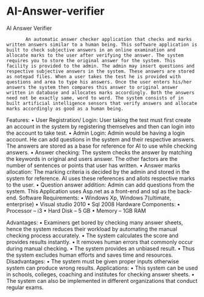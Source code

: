 # AI-Answer-verifier
AI Answer Verifier


           An automatic answer checker application that checks and marks written answers similar to a human being. This software application is built to check subjective answers in an online examination and allocate marks to the user after verifying the answer. The system requires you to store the original answer for the system. This facility is provided to the admin. The admin may insert questions and respective subjective answers in the system. These answers are stored as notepad files. When a user takes the test he is provided with questions and area to type his answers. Once the user enters his/her answers the system then compares this answer to original answer written in database and allocates marks accordingly. Both the answers need not be exactly same, word to word. The system consists of in built artificial intelligence sensors that verify answers and allocate marks accordingly as good as a human being.
Features:
•	User Registration/ Login: User taking the test must first create an account in the system by registering themselves and then can login into the account to take test.
•	Admin Login: Admin would be having a login account. He can add questions in the system and their respective answers. The answers are stored as a base for reference for AI to use while checking answers.
•	Answer checking: The system checks the answer by matching the keywords in original and users answer. The other factors are the number of sentences or points that user has written.
•	Answer marks allocation: The marking criteria is decided by the admin and stored in the system for reference. AI uses these references and allots respective marks to the user.
•	Question answer addition: Admin can add questions from the system.
This Application uses Asp.net as a front-end and sql as the back-end.
Software Requirements:
•	Windows Xp, Windows 7(ultimate, enterprise) 
•	Visual studio 2010
•	Sql 2008
Hardware Components:
•	Processor – i3
•	Hard Disk – 5 GB
•	Memory – 1GB RAM

Advantages:
•	Examiners get bored by checking many answer sheets, hence the system reduces their workload by automating the manual checking process accurately.
•	The system calculates the score and provides results instantly.
•	It removes human errors that commonly occur during manual checking.
•	The system provides an unbiased result.
•	Thus the system excludes human efforts and saves time and resources.
Disadvantages:
•	The system must be given proper inputs otherwise system can produce wrong results.
Applications:
•	This system can be used in schools, colleges, coaching and institutes for checking answer sheets.
•	The system can also be implemented in different organizations that conduct regular exams.

